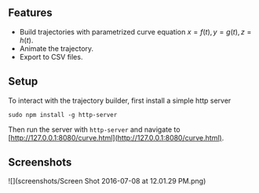 ## Features

* Build trajectories with parametrized curve equation $x = f(t), y = g(t), z = h(t)$.
* Animate the trajectory.
* Export to CSV files.

## Setup

To interact with the trajectory builder, first install a simple http server

```
sudo npm install -g http-server
```

Then run the server with `http-server` and navigate to 
[http://127.0.0.1:8080/curve.html](http://127.0.0.1:8080/curve.html).

## Screenshots

![](screenshots/Screen Shot 2016-07-08 at 12.01.29 PM.png)



